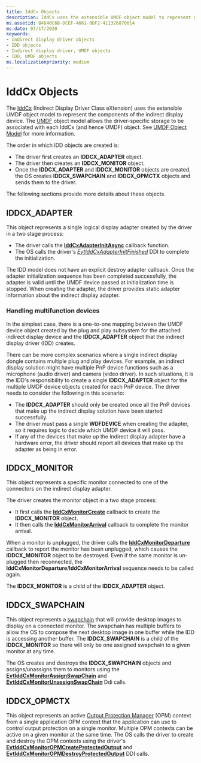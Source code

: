 ```yaml
---
title: IddCx Objects
description: IddCx uses the extensible UMDF object model to represent graphics objects.
ms.assetid: B4D40C6B-DCEF-4661-9DF2-411326870014
ms.date: 07/17/2020
keywords:
- Indirect display driver objects
- IDD objects
- Indirect display driver, UMDF objects
- IDD, UMDF objects
ms.localizationpriority: medium
---
```


# IddCx Objects

The [IddCx](/windows-hardware/drivers/ddi/iddcx/) (Indirect Display Driver Class eXtension) uses the extensible UMDF object model to represent the components of the indirect display device. The [UMDF](../wdf/getting-started-with-umdf-version-2.md) object model allows the driver-specific storage to be associated with each IddCx (and hence UMDF) object. See [UMDF Object Model](../wdf/umdf-objects-and-interfaces.md) for more information.

The order in which IDD objects are created is:

* The driver first creates an **IDDCX_ADAPTER** object.
* The driver then creates an **IDDCX_MONITOR** object.
* Once the **IDDCX_ADAPTER** and **IDDCX_MONITOR** objects are created, the OS creates **IDDCX_SWAPCHAIN** and **IDDCX_OPMCTX** objects and sends them to the driver.

The following sections provide more details about these objects.

## IDDCX_ADAPTER

This object represents a single logical display adapter created by the driver in a two stage process:

* The driver calls the [**IddCxAdapterInitAsync**](/windows-hardware/drivers/ddi/iddcx/nf-iddcx-iddcxadapterinitasync) callback function.
* The OS calls the driver's [*EvtIddCxAdapterInitFinished*](/windows-hardware/drivers/ddi/iddcx/nc-iddcx-evt_idd_cx_adapter_init_finished) DDI to complete the initialization.

The IDD model does not have an explicit destroy adapter callback. Once the adapter initialization sequence has been completed successfully, the adapter is valid until the UMDF device passed at initialization time is stopped. When creating the adapter, the driver provides static adapter information about the indirect display adapter.

### Handling multifunction devices

In the simplest case, there is a one-to-one mapping between the UMDF device object created by the plug and play subsystem for the attached indirect display device and the **IDDCX_ADAPTER** object that the indirect display driver (IDD) creates.

There can be more complex scenarios where a single indirect display dongle contains multiple plug and play devices. For example, an indirect display solution might have multiple PnP device functions such as a microphone (audio driver) and camera (video driver). In such situations, it is the IDD's responsibility to create a single **IDDCX_ADAPTER** object for the multiple UMDF device objects created for each PnP device. The driver needs to consider the following in this scenario:

* The **IDDCX_ADAPTER** should only be created once all the PnP devices that make up the indirect display solution have been started successfully.
* The driver must pass a single **WDFDEVICE** when creating the adapter, so it requires logic to decide which UMDF device it will pass.
* If any of the devices that make up the indirect display adapter have a hardware error, the driver should report all devices that make up the adapter as being in error.

## IDDCX_MONITOR

This object represents a specific monitor connected to one of the connectors on the indirect display adapter.

The driver creates the monitor object in a two stage process:

* It first calls the [**IddCxMonitorCreate**](/windows-hardware/drivers/ddi/iddcx/nf-iddcx-iddcxmonitorcreate) callback to create the **IDDCX_MONITOR** object.
* It then calls the [**IddCxMonitorArrival**](/windows-hardware/drivers/ddi/iddcx/nf-iddcx-iddcxmonitorarrival) callback to complete the monitor arrival.

When a monitor is unplugged, the driver calls the [**IddCxMonitorDeparture**](/windows-hardware/drivers/ddi/iddcx/nf-iddcx-iddcxmonitordeparture) callback to report the monitor has been unplugged, which causes the **IDDCX_MONITOR** object to be destroyed. Even if the same monitor is un-plugged then reconnected, the **IddCxMonitorDeparture**/**IddCxMonitorArrival** sequence needs to be called again.

The **IDDCX_MONITOR** is a child of the **IDDCX_ADAPTER** object.

## IDDCX_SWAPCHAIN

This object represents a [swapchain](/windows/win32/direct3d12/swap-chains) that will provide desktop images to display on a connected monitor. The swapchain has multiple buffers to allow the OS to compose the next desktop image in one buffer while the IDD is accessing another buffer. The **IDDCX_SWAPCHAIN** is a child of the **IDDCX_MONITOR** so there will only be one assigned swapchain to a given monitor at any time.

The OS creates and destroys the **IDDCX_SWAPCHAIN** objects and assigns/unassigns them to monitors using the [**EvtIddCxMonitorAssignSwapChain**](/windows-hardware/drivers/ddi/iddcx/nc-iddcx-evt_idd_cx_monitor_assign_swapchain) and [**EvtIddCxMonitorUnassignSwapChain**](/windows-hardware/drivers/ddi/iddcx/nc-iddcx-evt_idd_cx_monitor_unassign_swapchain) Ddi calls.

## IDDCX_OPMCTX

This object represents an active [Output Protection Manager](/windows/win32/medfound/output-protection-manager) (OPM) context from a single application OPM context that the application can use to control output protection on a single monitor. Multiple OPM contexts can be active on a given monitor at the same time. The OS calls the driver to create and destroy the OPM contexts using the driver's [**EvtIddCxMonitorOPMCreateProtectedOutput**](/windows-hardware/drivers/ddi/iddcx/nc-iddcx-evt_idd_cx_monitor_opm_create_protected_output) and [**EvtIddCxMonitorOPMDestroyProtectedOutput**](/windows-hardware/drivers/ddi/iddcx/nc-iddcx-evt_idd_cx_monitor_opm_destroy_protected_output) DDI calls.
